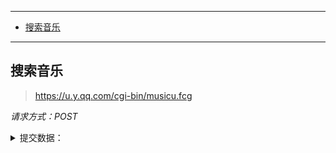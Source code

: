 
---
- [搜索音乐](#搜索音乐)
---

## 搜索音乐

> https://u.y.qq.com/cgi-bin/musicu.fcg

*请求方式：POST*

<details>
<summary>提交数据：</summary>

```json
{
        "comm": {
            "ct": "19",
            "cv": "1910"
        },
        "music": {
            "method": "DoSearchForQQMusicDesktop",
            "module": "music.search.SearchCgiService",
            "param": {
                "grp": 1,
                "num_per_page": 1,
                "page_num": 1,
                "query": ""
            }
        }
    }
```

</details>

